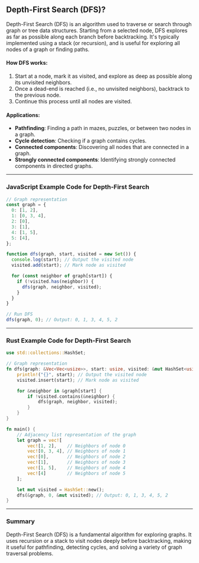 ## Depth-First Search (DFS)?

Depth-First Search (DFS) is an algorithm used to traverse or search through graph or tree data structures. Starting from a selected node, DFS explores as far as possible along each branch before backtracking. It's typically implemented using a stack (or recursion), and is useful for exploring all nodes of a graph or finding paths.

#### **How DFS works**:

1. Start at a node, mark it as visited, and explore as deep as possible along its unvisited neighbors.
2. Once a dead-end is reached (i.e., no unvisited neighbors), backtrack to the previous node.
3. Continue this process until all nodes are visited.

#### **Applications**:

- **Pathfinding**: Finding a path in mazes, puzzles, or between two nodes in a graph.
- **Cycle detection**: Checking if a graph contains cycles.
- **Connected components**: Discovering all nodes that are connected in a graph.
- **Strongly connected components**: Identifying strongly connected components in directed graphs.

---

### **JavaScript Example Code for Depth-First Search**

```javascript
// Graph representation
const graph = {
  0: [1, 2],
  1: [0, 3, 4],
  2: [0],
  3: [1],
  4: [1, 5],
  5: [4],
};

function dfs(graph, start, visited = new Set()) {
  console.log(start); // Output the visited node
  visited.add(start); // Mark node as visited

  for (const neighbor of graph[start]) {
    if (!visited.has(neighbor)) {
      dfs(graph, neighbor, visited);
    }
  }
}

// Run DFS
dfs(graph, 0); // Output: 0, 1, 3, 4, 5, 2
```

---

### **Rust Example Code for Depth-First Search**

```rust
use std::collections::HashSet;

// Graph representation
fn dfs(graph: &Vec<Vec<usize>>, start: usize, visited: &mut HashSet<usize>) {
    println!("{}", start); // Output the visited node
    visited.insert(start); // Mark node as visited

    for &neighbor in &graph[start] {
        if !visited.contains(&neighbor) {
            dfs(graph, neighbor, visited);
        }
    }
}

fn main() {
    // Adjacency list representation of the graph
    let graph = vec![
        vec![1, 2],    // Neighbors of node 0
        vec![0, 3, 4], // Neighbors of node 1
        vec![0],       // Neighbors of node 2
        vec![1],       // Neighbors of node 3
        vec![1, 5],    // Neighbors of node 4
        vec![4]        // Neighbors of node 5
    ];

    let mut visited = HashSet::new();
    dfs(&graph, 0, &mut visited); // Output: 0, 1, 3, 4, 5, 2
}
```

---

### Summary

Depth-First Search (DFS) is a fundamental algorithm for exploring graphs. It uses recursion or a stack to visit nodes deeply before backtracking, making it useful for pathfinding, detecting cycles, and solving a variety of graph traversal problems.
